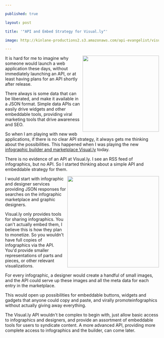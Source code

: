---
published: true
layout: post
title: '"API and Embed Strategy for Visual.ly"'
image: http://kinlane-productions2.s3.amazonaws.com/api-evangelist/visually/visually-logo.png
---

<img src="https://kinlane-productions2.s3.amazonaws.com/api-evangelist/visually/visually-logo.png" alt="" width="250" align="right" />It is hard for me to imagine why someone would launch a web application these days, without immediately launching an API, or at least having plans for an API shortly after release.
<p>There always is some data that can be liberated, and make it available in a JSON format. Simple data APIs can easily drive widgets and other embeddable tools, providing viral marketing tools that drive awareness and SEO.
<p>So when I am playing with new web applications, if there is no clear API strategy, it always gets me thinking about the possibilities. This happened when I was playing the new <a title="infographic builder and marketplace Visual.ly" href="http://www.visual.ly">infographic builder and marketplace Visual.ly</a> today.
<p>There is no evidence of an API at Visual.ly. I see an RSS feed of infographics, but no API. So I started thinking about a simple API and embeddable strategy for them.
<p><img src="https://kinlane-productions2.s3.amazonaws.com/api-evangelist/visually/visually-infographic.png" alt="" width="300" align="right" />I would start with infographic and designer services providing JSON responses for searches on the infographic marketplace and graphic designers.
<p>Visual.ly only provides tools for sharing infographics. You can't actually embed them, I believe this is how they plan to monetize. So you wouldn't have full copies of infographics via the API. You'd provide smaller representations of parts and pieces, or other relevant visualizations.
<p>For every infographic, a designer would create a handful of small images, and the API could serve up these images and all the meta data for each entry in the marketplace.
<p>This would open up possibilities for embeddable buttons, widgets and gadgets that anyone could copy and paste, and virally promoteinfographics without actually giving away everything.
<p>The Visual.ly API wouldn't be complex to begin with, just allow basic access to infographics and designers, and provide an assortment of embeddable tools for users to syndicate content. A more advanced API, providing more complete access to infographics and the builder, can come later.


